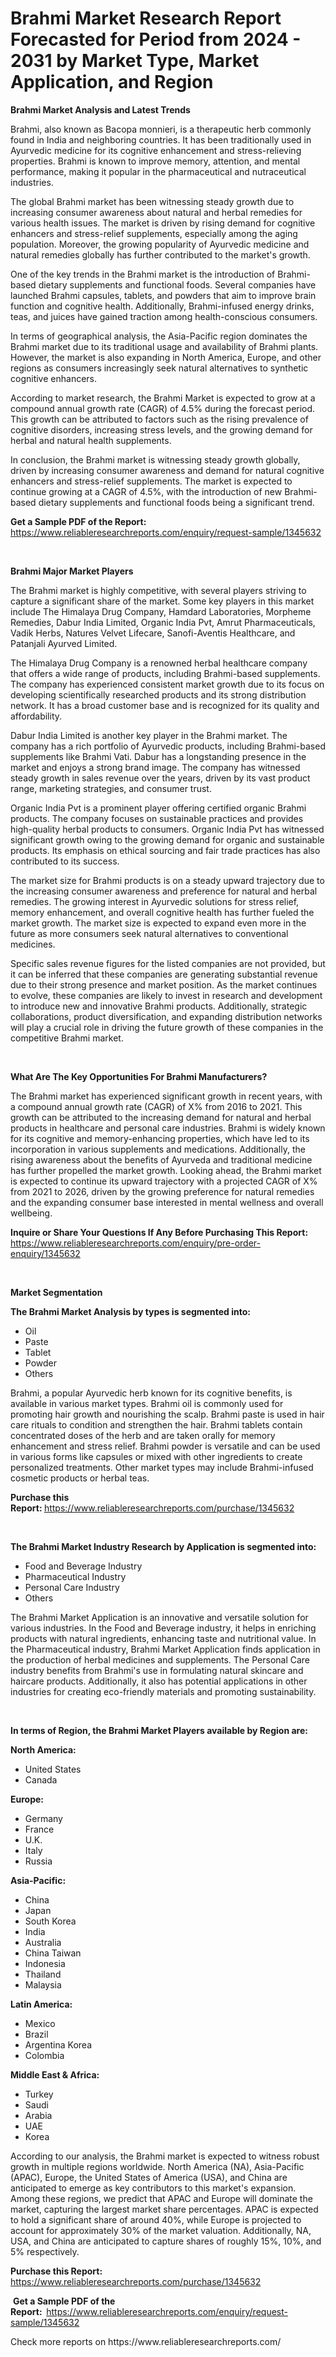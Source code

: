 <p><h1>Brahmi Market Research Report Forecasted for Period from 2024 -  2031 by Market Type, Market Application, and Region</h1></p><p><strong>Brahmi Market Analysis and Latest Trends</strong></p>
<p><p>Brahmi, also known as Bacopa monnieri, is a therapeutic herb commonly found in India and neighboring countries. It has been traditionally used in Ayurvedic medicine for its cognitive enhancement and stress-relieving properties. Brahmi is known to improve memory, attention, and mental performance, making it popular in the pharmaceutical and nutraceutical industries.</p><p>The global Brahmi market has been witnessing steady growth due to increasing consumer awareness about natural and herbal remedies for various health issues. The market is driven by rising demand for cognitive enhancers and stress-relief supplements, especially among the aging population. Moreover, the growing popularity of Ayurvedic medicine and natural remedies globally has further contributed to the market's growth.</p><p>One of the key trends in the Brahmi market is the introduction of Brahmi-based dietary supplements and functional foods. Several companies have launched Brahmi capsules, tablets, and powders that aim to improve brain function and cognitive health. Additionally, Brahmi-infused energy drinks, teas, and juices have gained traction among health-conscious consumers.</p><p>In terms of geographical analysis, the Asia-Pacific region dominates the Brahmi market due to its traditional usage and availability of Brahmi plants. However, the market is also expanding in North America, Europe, and other regions as consumers increasingly seek natural alternatives to synthetic cognitive enhancers.</p><p>According to market research, the Brahmi Market is expected to grow at a compound annual growth rate (CAGR) of 4.5% during the forecast period. This growth can be attributed to factors such as the rising prevalence of cognitive disorders, increasing stress levels, and the growing demand for herbal and natural health supplements.</p><p>In conclusion, the Brahmi market is witnessing steady growth globally, driven by increasing consumer awareness and demand for natural cognitive enhancers and stress-relief supplements. The market is expected to continue growing at a CAGR of 4.5%, with the introduction of new Brahmi-based dietary supplements and functional foods being a significant trend.</p></p>
<p><strong>Get a Sample PDF of the Report:&nbsp;</strong> <a href="https://www.reliableresearchreports.com/enquiry/request-sample/1345632">https://www.reliableresearchreports.com/enquiry/request-sample/1345632</a></p>
<p>&nbsp;</p>
<p><strong>Brahmi Major Market Players</strong></p>
<p><p>The Brahmi market is highly competitive, with several players striving to capture a significant share of the market. Some key players in this market include The Himalaya Drug Company, Hamdard Laboratories, Morpheme Remedies, Dabur India Limited, Organic India Pvt, Amrut Pharmaceuticals, Vadik Herbs, Natures Velvet Lifecare, Sanofi-Aventis Healthcare, and Patanjali Ayurved Limited.</p><p>The Himalaya Drug Company is a renowned herbal healthcare company that offers a wide range of products, including Brahmi-based supplements. The company has experienced consistent market growth due to its focus on developing scientifically researched products and its strong distribution network. It has a broad customer base and is recognized for its quality and affordability.</p><p>Dabur India Limited is another key player in the Brahmi market. The company has a rich portfolio of Ayurvedic products, including Brahmi-based supplements like Brahmi Vati. Dabur has a longstanding presence in the market and enjoys a strong brand image. The company has witnessed steady growth in sales revenue over the years, driven by its vast product range, marketing strategies, and consumer trust.</p><p>Organic India Pvt is a prominent player offering certified organic Brahmi products. The company focuses on sustainable practices and provides high-quality herbal products to consumers. Organic India Pvt has witnessed significant growth owing to the growing demand for organic and sustainable products. Its emphasis on ethical sourcing and fair trade practices has also contributed to its success.</p><p>The market size for Brahmi products is on a steady upward trajectory due to the increasing consumer awareness and preference for natural and herbal remedies. The growing interest in Ayurvedic solutions for stress relief, memory enhancement, and overall cognitive health has further fueled the market growth. The market size is expected to expand even more in the future as more consumers seek natural alternatives to conventional medicines.</p><p>Specific sales revenue figures for the listed companies are not provided, but it can be inferred that these companies are generating substantial revenue due to their strong presence and market position. As the market continues to evolve, these companies are likely to invest in research and development to introduce new and innovative Brahmi products. Additionally, strategic collaborations, product diversification, and expanding distribution networks will play a crucial role in driving the future growth of these companies in the competitive Brahmi market.</p></p>
<p>&nbsp;</p>
<p><strong>What Are The Key Opportunities For Brahmi Manufacturers?</strong></p>
<p><p>The Brahmi market has experienced significant growth in recent years, with a compound annual growth rate (CAGR) of X% from 2016 to 2021. This growth can be attributed to the increasing demand for natural and herbal products in healthcare and personal care industries. Brahmi is widely known for its cognitive and memory-enhancing properties, which have led to its incorporation in various supplements and medications. Additionally, the rising awareness about the benefits of Ayurveda and traditional medicine has further propelled the market growth. Looking ahead, the Brahmi market is expected to continue its upward trajectory with a projected CAGR of X% from 2021 to 2026, driven by the growing preference for natural remedies and the expanding consumer base interested in mental wellness and overall wellbeing.</p></p>
<p><strong>Inquire or Share Your Questions If Any Before Purchasing This Report:</strong> <a href="https://www.reliableresearchreports.com/enquiry/pre-order-enquiry/1345632">https://www.reliableresearchreports.com/enquiry/pre-order-enquiry/1345632</a></p>
<p>&nbsp;</p>
<p><strong>Market Segmentation</strong></p>
<p><strong>The Brahmi Market Analysis by types is segmented into:</strong></p>
<p><ul><li>Oil</li><li>Paste</li><li>Tablet</li><li>Powder</li><li>Others</li></ul></p>
<p><p>Brahmi, a popular Ayurvedic herb known for its cognitive benefits, is available in various market types. Brahmi oil is commonly used for promoting hair growth and nourishing the scalp. Brahmi paste is used in hair care rituals to condition and strengthen the hair. Brahmi tablets contain concentrated doses of the herb and are taken orally for memory enhancement and stress relief. Brahmi powder is versatile and can be used in various forms like capsules or mixed with other ingredients to create personalized treatments. Other market types may include Brahmi-infused cosmetic products or herbal teas.</p></p>
<p><strong>Purchase this Report:&nbsp;</strong><a href="https://www.reliableresearchreports.com/purchase/1345632">https://www.reliableresearchreports.com/purchase/1345632</a></p>
<p>&nbsp;</p>
<p><strong>The Brahmi Market Industry Research by Application is segmented into:</strong></p>
<p><ul><li>Food and Beverage Industry</li><li>Pharmaceutical Industry</li><li>Personal Care Industry</li><li>Others</li></ul></p>
<p><p>The Brahmi Market Application is an innovative and versatile solution for various industries. In the Food and Beverage industry, it helps in enriching products with natural ingredients, enhancing taste and nutritional value. In the Pharmaceutical industry, Brahmi Market Application finds application in the production of herbal medicines and supplements. The Personal Care industry benefits from Brahmi's use in formulating natural skincare and haircare products. Additionally, it also has potential applications in other industries for creating eco-friendly materials and promoting sustainability.</p></p>
<p>&nbsp;</p>
<p><strong>In terms of Region, the Brahmi Market Players available by Region are:</strong></p>
<p>
    <p> <strong> North America: </strong>
        <ul>
            <li>United States</li>
            <li>Canada</li>
        </ul>
        </p> 
    <p> <strong> Europe: </strong>
        <ul>
            <li>Germany</li>
            <li>France</li>
            <li>U.K.</li>
            <li>Italy</li>
            <li>Russia</li>
        </ul>
        </p> 
    <p> <strong> Asia-Pacific: </strong>
        <ul>
            <li>China</li>
            <li>Japan</li>
            <li>South Korea</li>
            <li>India</li>
            <li>Australia</li>
            <li>China Taiwan</li>
            <li>Indonesia</li>
            <li>Thailand</li>
            <li>Malaysia</li>
        </ul>
        </p> 
    <p> <strong> Latin America: </strong>
        <ul>
            <li>Mexico</li>
            <li>Brazil</li>
            <li>Argentina Korea</li>
            <li>Colombia</li>
        </ul>
        </p> 
    <p> <strong> Middle East & Africa: </strong>
        <ul>
            <li>Turkey</li>
            <li>Saudi</li>
            <li>Arabia</li>
            <li>UAE</li>
            <li>Korea</li>
        </ul>
    </p>
    </p>
<p><p>According to our analysis, the Brahmi market is expected to witness robust growth in multiple regions worldwide. North America (NA), Asia-Pacific (APAC), Europe, the United States of America (USA), and China are anticipated to emerge as key contributors to this market's expansion. Among these regions, we predict that APAC and Europe will dominate the market, capturing the largest market share percentages. APAC is expected to hold a significant share of around 40%, while Europe is projected to account for approximately 30% of the market valuation. Additionally, NA, USA, and China are anticipated to capture shares of roughly 15%, 10%, and 5% respectively.</p></p>
<p><strong>Purchase this Report: </strong><a href="https://www.reliableresearchreports.com/purchase/1345632">https://www.reliableresearchreports.com/purchase/1345632</a></p>
<p>&nbsp;<strong>Get a Sample PDF of the Report:&nbsp;&nbsp;</strong><a href="https://www.reliableresearchreports.com/enquiry/request-sample/1345632">https://www.reliableresearchreports.com/enquiry/request-sample/1345632</a></p>
<p><strong></strong></p>
<p>Check more reports on https://www.reliableresearchreports.com/</p>